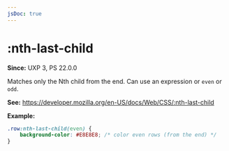 ```yaml
---
jsDoc: true
---
```

# :nth-last-child

**Since:** UXP 3, PS 22.0.0

Matches only the Nth child from the end. Can use an expression or `even` or `odd`.

**See:** https://developer.mozilla.org/en-US/docs/Web/CSS/:nth-last-child

**Example:**

```css
.row:nth-last-child(even) {
    background-color: #E8E8E8; /* color even rows (from the end) */
}
```

